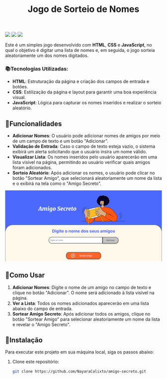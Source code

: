 <!DOCTYPE html>
<html lang="pt-br">
<head>
    <meta charset="UTF-8">
    <meta name="viewport" content="width=device-width, initial-scale=1.0">
  
</head>
<body>
    <header>
        <h1>Jogo de Sorteio de Nomes</h1>
    </header>
    <main>
        <div>
              <img src="https://img.shields.io/badge/HTML-239120?style=for-the-badge&logo=html5&logoColor=white">
              <img src="https://img.shields.io/badge/CSS-239120?&style=for-the-badge&logo=css3&logoColor=white">
              <img src="https://img.shields.io/badge/JavaScript-F7DF1E?style=for-the-badge&logo=javascript&logoColor=black">  
        </div>
        <p>Este é um simples jogo desenvolvido com <strong>HTML</strong>, <strong>CSS</strong> e <strong>JavaScript</strong>, no qual o objetivo é digitar uma lista de nomes e, em seguida, o jogo sorteia aleatoriamente um dos nomes digitados.</p>
        <h3> 📚Tecnologias Utilizadas:</h3>
        <ul>
            <li><strong>HTML</strong>: Estruturação da página e criação dos campos de entrada e botões.</li>
            <li><strong>CSS</strong>: Estilização da página e layout para garantir uma boa experiência visual.</li>
            <li><strong>JavaScript</strong>: Lógica para capturar os nomes inseridos e realizar o sorteio aleatório.</li>
        </ul>
    </main>
</body>
</html>

## 🔨Funcionalidades

- **Adicionar Nomes**: O usuário pode adicionar nomes de amigos por meio de um campo de texto e um botão "Adicionar".
- **Validação de Entrada**: Caso o campo de texto esteja vazio, o sistema exibirá um alerta solicitando que o usuário insira um nome válido.
- **Visualizar Lista**: Os nomes inseridos pelo usuário aparecerão em uma lista visível na página, permitindo ao usuário verificar quais amigos foram adicionados.
- **Sorteio Aleatório**: Após adicionar os nomes, o usuário pode clicar no botão "Sortear Amigo", que selecionará aleatoriamente um nome da lista e o exibirá na tela como o "Amigo Secreto".

![](assets/tela-inicial.png)

## 📱Como Usar

1. **Adicionar Nomes**: Digite o nome de um amigo no campo de texto e clique no botão "Adicionar". O nome será adicionado à lista visível na página.
2. **Ver a Lista**: Todos os nomes adicionados aparecerão em uma lista abaixo do campo de entrada.
3. **Sortear Amigo Secreto**: Após adicionar todos os amigos, clique no botão "Sortear Amigo" para selecionar aleatoriamente um nome da lista e revelar o "Amigo Secreto".

## 📲Instalação

Para executar este projeto em sua máquina local, siga os passos abaixo:

1. Clone este repositório:
   ```bash
   git clone https://github.com/NayaraCalixto/amigo-secreto.git

